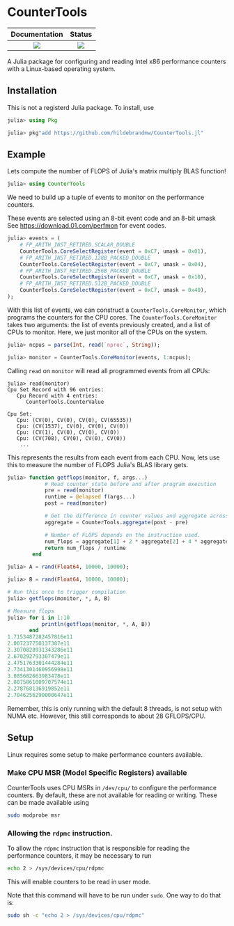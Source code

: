 # CounterTools

| **Documentation** | **Status** |
|:---:|:---:|
[![][docs-latest-img]][docs-latest-url] | [![][travis-img]][travis-url] |

A Julia package for configuring and reading Intel x86 performance counters with a Linux-based operating system.

## Installation

This is not a registerd Julia package.
To install, use
```julia
julia> using Pkg

julia> pkg"add https://github.com/hildebrandmw/CounterTools.jl"
```

## Example

Lets compute the number of FLOPS of Julia's matrix multiply BLAS function!

```julia
julia> using CounterTools
```
We need to build up a tuple of events to monitor on the performance counters.

These events are selected using an 8-bit event code and an 8-bit umask
See https://download.01.com/perfmon for event codes.
```julia
julia> events = (
    # FP_ARITH_INST_RETIRED.SCALAR_DOUBLE
    CounterTools.CoreSelectRegister(event = 0xC7, umask = 0x01),
    # FP_ARITH_INST_RETIRED.128B_PACKED_DOUBLE
    CounterTools.CoreSelectRegister(event = 0xC7, umask = 0x04),
    # FP_ARITH_INST_RETIRED.256B_PACKED_DOUBLE
    CounterTools.CoreSelectRegister(event = 0xC7, umask = 0x10),
    # FP_ARITH_INST_RETIRED.512B_PACKED_DOUBLE
    CounterTools.CoreSelectRegister(event = 0xC7, umask = 0x40),
);
```
With this list of events, we can construct a `CounterTools.CoreMonitor`, which programs the counters for the CPU cores.
The `CounterTools.CoreMonitor` takes two arguments: the list of events previously created, and a list of CPUs to monitor.
Here, we just monitor all of the CPUs on the system.
```julia
julia> ncpus = parse(Int, read(`nproc`, String));

julia> monitor = CounterTools.CoreMonitor(events, 1:ncpus);
```
Calling `read` on `monitor` will read all programmed events from all CPUs:
```
julia> read(monitor)
Cpu Set Record with 96 entries:
   Cpu Record with 4 entries:
      CounterTools.CounterValue

Cpu Set:
   Cpu: (CV(0), CV(0), CV(0), CV(65535))
   Cpu: (CV(1537), CV(0), CV(0), CV(0))
   Cpu: (CV(1), CV(0), CV(0), CV(0))
   Cpu: (CV(708), CV(0), CV(0), CV(0))
    ...
```
This represents the results from each event from each CPU.
Now, lets use this to measure the number of FLOPS Julia's BLAS library gets.
```julia
julia> function getflops(monitor, f, args...)
            # Read counter state before and after program execution
            pre = read(monitor)
            runtime = @elapsed f(args...)
            post = read(monitor)

            # Get the difference in counter values and aggregate across all cores
            aggregate = CounterTools.aggregate(post - pre)

            # Number of FLOPS depends on the instruction used.
            num_flops = aggregate[1] + 2 * aggregate[2] + 4 * aggregate[3] + 8 * aggregate[4]
            return num_flops / runtime
        end

julia> A = rand(Float64, 10000, 10000);

julia> B = rand(Float64, 10000, 10000);

# Run this once to trigger compilation
julia> getflops(monitor, *, A, B)

# Measure flops
julia> for i in 1:10
           println(getflops(monitor, *, A, B))
       end
1.7153487282457816e11
2.007237750137387e11
2.3070828931343286e11
2.670292793307479e11
2.4751763301444284e11
2.7341301460956998e11
3.085682663983478e11
2.8075861009707574e11
2.278768136919852e11
2.7046256290000647e11
```
Remember, this is only running with the default 8 threads, is not setup with NUMA etc.
However, this still corresponds to about 28 GFLOPS/CPU.

## Setup

Linux requires some setup to make performance counters available.

### Make CPU MSR (Model Specific Registers) available

CounterTools uses CPU MSRs in `/dev/cpu/` to configure the performance counters.
By default, these are not available for reading or writing.
These can be made available using
```sh
sudo modprobe msr
```

### Allowing the `rdpmc` instruction.

To allow the `rdpmc` instruction that is responsible for reading the performance counters, it may be necessary to run
```sh
echo 2 > /sys/devices/cpu/rdpmc
```
This will enable counters to be read in user mode.

Note that this command will have to be run under `sudo`.
One way to do that is:
```sh
sudo sh -c "echo 2 > /sys/devices/cpu/rdpmc"
```

[docs-latest-img]: https://img.shields.io/badge/docs-latest-blue.svg
[docs-latest-url]: https://hildebrandmw.github.io/CounterTools.jl/dev/

[travis-img]: https://travis-ci.com/hildebrandmw/CounterTools.jl.svg?branch=master
[travis-url]: https://travis-ci.com/github/hildebrandmw/CounterTools.jl
